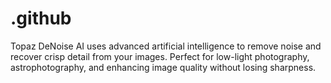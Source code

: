 # .github
Topaz DeNoise AI uses advanced artificial intelligence to remove noise and recover crisp detail from your images. Perfect for low-light photography, astrophotography, and enhancing image quality without losing sharpness.
